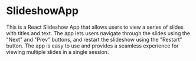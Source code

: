 # SlideshowApp
This is a React Slideshow App that allows users to view a series of slides with titles and text. The app lets users navigate through the slides using the "Next" and "Prev" buttons, and restart the slideshow using the "Restart" button. The app is easy to use and provides a seamless experience for viewing multiple slides in a single session.
